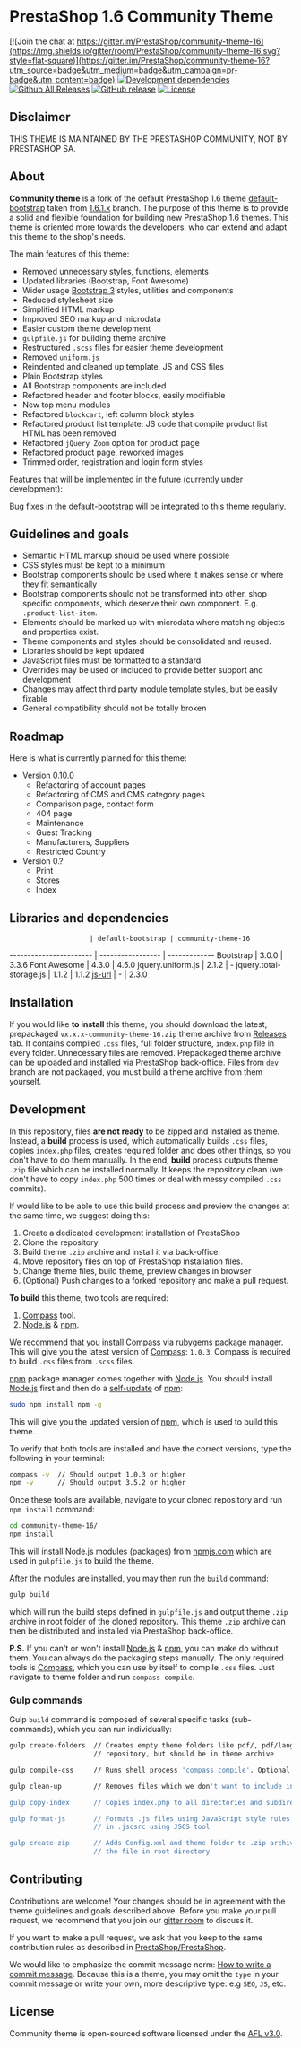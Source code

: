 # PrestaShop 1.6 Community Theme

[![Join the chat at https://gitter.im/PrestaShop/community-theme-16](https://img.shields.io/gitter/room/PrestaShop/community-theme-16.svg?style=flat-square)](https://gitter.im/PrestaShop/community-theme-16?utm_source=badge&utm_medium=badge&utm_campaign=pr-badge&utm_content=badge)
[![Development dependencies](https://img.shields.io/david/dev/PrestaShop/community-theme-16.svg?style=flat-square)](https://github.com/PrestaShop/community-theme-16/blob/dev/package.json)
[![Github All Releases](https://img.shields.io/github/downloads/prestashop/community-theme-16/total.svg?style=flat-square)](https://github.com/PrestaShop/community-theme-16/releases)
[![GitHub release](https://img.shields.io/github/release/prestashop/community-theme-16.svg?style=flat-square)](https://github.com/PrestaShop/community-theme-16/releases)
[![License](https://img.shields.io/badge/license-AFL%20v3.0-blue.svg?style=flat-square)](https://opensource.org/licenses/AFL-3.0)

## Disclaimer

THIS THEME IS MAINTAINED BY THE PRESTASHOP COMMUNITY, NOT BY PRESTASHOP SA.

## About

**Community theme** is a fork of the default PrestaShop 1.6 theme
[default-bootstrap](https://github.com/PrestaShop/PrestaShop/tree/1.6.1.x/themes/default-bootstrap)
taken from [1.6.1.x](https://github.com/PrestaShop/PrestaShop/tree/1.6.1.x/) branch.
The purpose of this theme is to provide a solid and flexible foundation for building new PrestaShop 1.6 themes.
This theme is oriented more towards the developers, who can extend and adapt this theme to the shop's needs.

The main features of this theme:

- Removed unnecessary styles, functions, elements
- Updated libraries (Bootstrap, Font Awesome)
- Wider usage [Bootstrap 3](http://getbootstrap.com/) styles, utilities and components
- Reduced stylesheet size
- Simplified HTML markup
- Improved SEO markup and microdata
- Easier custom theme development
- `gulpfile.js` for building theme archive
- Restructured `.scss` files for easier theme development
- Removed `uniform.js`
- Reindented and cleaned up template, JS and CSS files
- Plain Bootstrap styles
- All Bootstrap components are included
- Refactored header and footer blocks, easily modifiable
- New top menu modules
- Refactored `blockcart`, left column block styles
- Refactored product list template: JS code that compile product list HTML has been removed
- Refactored `jQuery Zoom` option for product page
- Refactored product page, reworked images
- Trimmed order, registration and login form styles

Features that will be implemented in the future (currently under development):


Bug fixes in the [default-bootstrap](https://github.com/PrestaShop/PrestaShop/tree/1.6.1.x/themes/default-bootstrap)
will be integrated to this theme regularly.

## Guidelines and goals

- Semantic HTML markup should be used where possible
- CSS styles must be kept to a minimum
- Bootstrap components should be used where it makes sense or where they fit semantically
- Bootstrap components should not be transformed into other, shop specific components, which deserve their own component.
E.g. `.product-list-item`.
- Elements should be marked up with microdata where matching objects and properties exist.
- Theme components and styles should be consolidated and reused.
- Libraries should be kept updated
- JavaScript files must be formatted to a standard.
- Overrides may be used or included to provide better support and development
- Changes may affect third party module template styles, but be easily fixable
- General compatibility should not be totally broken

## Roadmap

Here is what is currently planned for this theme:

- Version 0.10.0
  * Refactoring of account pages
  * Refactoring of CMS and CMS category pages
  * Comparison page, contact form
  * 404 page
  * Maintenance
  * Guest Tracking
  * Manufacturers, Suppliers
  * Restricted Country
- Version 0.?
  * Print
  * Stores
  * Index

## Libraries and dependencies

                        | default-bootstrap | community-theme-16
----------------------- | ----------------- | -------------
Bootstrap               | 3.0.0             | 3.3.6
Font Awesome            | 4.3.0             | 4.5.0
jquery.uniform.js       | 2.1.2             | -
jquery.total-storage.js | 1.1.2             | 1.1.2
[js-url](https://github.com/websanova/js-url) | - | 2.3.0

## Installation

If you would like **to install** this theme, you should download the latest, prepackaged `vx.x.x-community-theme-16.zip`
theme archive from [Releases](https://github.com/PrestaShop/community-theme-16/releases) tab. It contains compiled
`.css` files, full folder structure, `index.php` file in every folder. Unnecessary files are removed. Prepackaged theme
archive can be uploaded and installed via PrestaShop back-office. Files from `dev` branch are not packaged,
you must build a theme archive from them yourself.

## Development

In this repository, files **are not ready** to be zipped and installed as theme.
Instead, a **build** process is used, which automatically builds `.css` files,
copies `index.php` files, creates required folder and does other things, so you don't have to do them manually.
In the end, **build** process outputs theme `.zip` file which can be installed normally.
It keeps the repository clean (we don't have to copy `index.php` 500 times or deal with messy compiled `.css`
commits).

If would like to be able to use this build process and preview the changes at the same time, we suggest doing this:

1. Create a dedicated development installation of PrestaShop
2. Clone the repository
3. Build theme `.zip` archive and install it via back-office.
4. Move repository files on top of PrestaShop installation files.
5. Change theme files, build theme, preview changes in browser
6. (Optional) Push changes to a forked repository and make a pull request.

**To build** this theme, two tools are required:

1. [Compass](http://compass-style.org/) tool.
2. [Node.js](https://nodejs.org/en/) & [npm](https://www.npmjs.com/).

We recommend that you install [Compass](http://compass-style.org/) via [rubygems](https://rubygems.org/) package
manager. This will give you the latest version of [Compass](http://compass-style.org/): `1.0.3`. Compass is
required to build `.css` files from `.scss` files.

[npm](https://www.npmjs.com/) package manager comes together with [Node.js](https://nodejs.org/en/).
You should install [Node.js](https://nodejs.org/en/) first and then do a
[self-update](http://blog.npmjs.org/post/85484771375/how-to-install-npm) of [npm](https://www.npmjs.com/):

``` bash
sudo npm install npm -g
```

This will give you the updated version of [npm](https://www.npmjs.com/), which is used to build this theme.

To verify that both tools are installed and have the correct versions, type the following in your terminal:

``` bash
compass -v  // Should output 1.0.3 or higher
npm -v      // Should output 3.5.2 or higher
```

Once these tools are available, navigate to your cloned repository and run `npm install` command:

``` bash
cd community-theme-16/
npm install
```

This will install Node.js modules (packages) from [npmjs.com](https://www.npmjs.com/) which are used in
`gulpfile.js` to build the theme.

After the modules are installed, you may then run the `build` command:

``` bash
gulp build
```

which will run the build steps defined in `gulpfile.js` and output theme `.zip` archive in root folder of the cloned
repository. This theme `.zip` archive can then be distributed and installed via PrestaShop back-office.

**P.S.** If you can't or won't install [Node.js](https://nodejs.org/en/) & [npm](https://www.npmjs.com/), you can
make do without them. You can always do the packaging steps manually. The only required tools is
[Compass](http://compass-style.org/), which you can use by itself to compile `.css` files. Just navigate to
theme folder and run `compass compile`.

### Gulp commands

Gulp `build` command is composed of several specific tasks (sub-commands), which you can run individually:

``` bash
gulp create-folders  // Creates empty theme folders like pdf/, pdf/lang/, which are not included
                     // repository, but should be in theme archive

gulp compile-css     // Runs shell process 'compass compile'. Optional flag maybe passed: --force

gulp clean-up        // Removes files which we don't want to include in the archive, like cache files

gulp copy-index      // Copies index.php to all directories and subdirectories inside theme folder

gulp format-js       // Formats .js files using JavaScript style rules defined
                     // in .jscsrc using JSCS tool

gulp create-zip      // Adds Config.xml and theme folder to .zip archive and outputs
                     // the file in root directory
```

## Contributing

Contributions are welcome! Your changes should be in agreement with the theme guidelines and goals described above.
Before you make your pull request, we recommend that you join our [gitter room](https://gitter.im/PrestaShop/community-theme-16)
to discuss it.

If you want to make a pull request, we ask that you keep to the same contribution rules as described
in [PrestaShop/PrestaShop](https://github.com/PrestaShop/PrestaShop/blob/develop/CONTRIBUTING.md).

We would like to emphasize the commit message norm:
[How to write a commit message](http://doc.prestashop.com/display/PS16/How+to+write+a+commit+message).
Because this is a theme, you may omit the `type` in your commit message
or write your own, more descriptive type: e.g `SEO`, `JS`, etc.

## License

Community theme is open-sourced software licensed under the [AFL v3.0](https://opensource.org/licenses/AFL-3.0).
